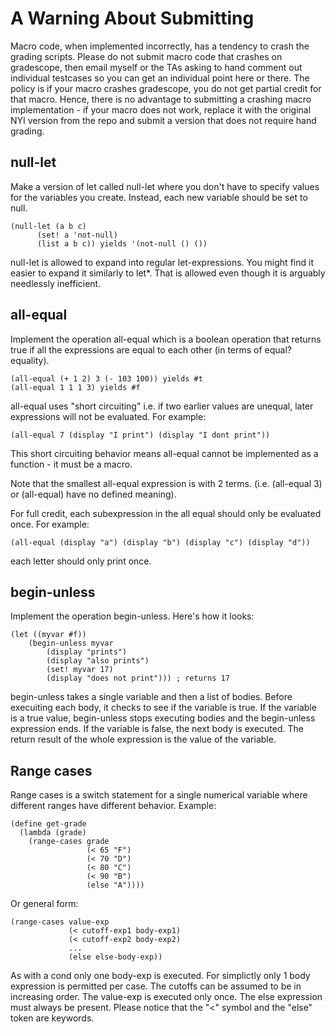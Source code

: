 # A Warning About Submitting

Macro code, when implemented incorrectly, has a tendency to crash the grading scripts.  Please do not submit macro code that crashes on gradescope, then email myself or the TAs asking to hand comment out individual testcases so you can get an individual point here or there.  The policy is if your macro crashes gradescope, you do not get partial credit for that macro. Hence, there is no advantage to submitting a crashing macro implementation - if your macro does not work, replace it with the original NYI version from the repo and submit a version that does not require hand grading.

## null-let

Make a version of let called null-let where you don't have to specify
values for the variables you create.  Instead, each new variable
should be set to null.

    (null-let (a b c)
          (set! a 'not-null)
          (list a b c)) yields '(not-null () ())
          
null-let is allowed to expand into regular let-expressions.  You might
find it easier to expand it similarly to let*.  That is allowed even
though it is arguably needlessly inefficient.

## all-equal

Implement the operation all-equal which is a boolean operation that
returns true if all the expressions are equal to each other (in terms
of equal? equality).

    (all-equal (+ 1 2) 3 (- 103 100)) yields #t
    (all-equal 1 1 1 3) yields #f

all-equal uses "short circuiting" i.e. if two earlier values are
unequal, later expressions will not be evaluated.  For example:

    (all-equal 7 (display "I print") (display "I dont print"))

This short circuiting behavior means all-equal cannot be implemented
as a function - it must be a macro.

Note that the smallest all-equal expression is with 2
terms. (i.e. (all-equal 3) or (all-equal) have no defined meaning).

For full credit, each subexpression in the all equal should only be
evaluated once.  For example:

    (all-equal (display "a") (display "b") (display "c") (display "d"))

each letter should only print once. 

## begin-unless

Implement the operation begin-unless.  Here's how it looks:

    (let ((myvar #f))
        (begin-unless myvar
            (display "prints")
            (display "also prints")
            (set! myvar 17)
            (display "does not print"))) ; returns 17

begin-unless takes a single variable and then a list of bodies.
Before execuiting each body, it checks to see if the variable is true.
If the variable is a true value, begin-unless stops executing bodies
and the begin-unless expression ends.  If the variable is false, the
next body is executed.  The return result of the whole expression is
the value of the variable.


## Range cases

Range cases is a switch statement for a single numerical variable
where different ranges have different behavior.  Example:

    (define get-grade
      (lambda (grade)
        (range-cases grade
                     (< 65 "F")
                     (< 70 "D")
                     (< 80 "C")
                     (< 90 "B")
                     (else "A"))))


Or general form:

    (range-cases value-exp
                 (< cutoff-exp1 body-exp1)
                 (< cutoff-exp2 body-exp2)
                 ...
                 (else else-body-exp))

As with a cond only one body-exp is executed.  For simplictly only 1 body expression is permitted per case. 
The cutoffs can be assumed to be in increasing order. The value-exp is executed only once. The else expression must
always be present. Please notice that the "<" symbol and the "else" token are keywords. 
